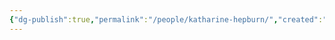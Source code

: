 ```yaml
---
{"dg-publish":true,"permalink":"/people/katharine-hepburn/","created":"2023-12-01","updated":"2025-03-13"}
---
```


